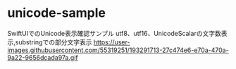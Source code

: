 # unicode-sample

SwiftUIでのUnicode表示確認サンプル
utf8、utf16、UnicodeScalarの文字数表示,substringでの部分文字表示
https://user-images.githubusercontent.com/55319251/193291713-27c474e6-e70a-470a-9a22-9656dcada97a.gif

